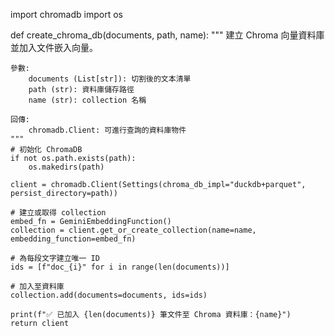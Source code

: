 import chromadb
import os

def create_chroma_db(documents, path, name):
    """
    建立 Chroma 向量資料庫並加入文件嵌入向量。

    參數:
        documents (List[str]): 切割後的文本清單
        path (str): 資料庫儲存路徑
        name (str): collection 名稱

    回傳:
        chromadb.Client: 可進行查詢的資料庫物件
    """
    # 初始化 ChromaDB
    if not os.path.exists(path):
        os.makedirs(path)

    client = chromadb.Client(Settings(chroma_db_impl="duckdb+parquet", persist_directory=path))

    # 建立或取得 collection
    embed_fn = GeminiEmbeddingFunction()
    collection = client.get_or_create_collection(name=name, embedding_function=embed_fn)

    # 為每段文字建立唯一 ID
    ids = [f"doc_{i}" for i in range(len(documents))]

    # 加入至資料庫
    collection.add(documents=documents, ids=ids)

    print(f"✅ 已加入 {len(documents)} 筆文件至 Chroma 資料庫：{name}")
    return client

